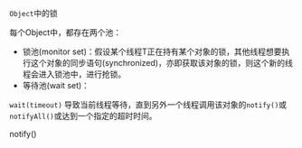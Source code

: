 
`Object`中的锁

每个Object中，都存在两个池：
* 锁池(monitor set)：假设某个线程T正在持有某个对象的锁，其他线程想要执行这个对象的同步语句(synchronized)，亦即获取该对象的锁，则这个新的线程会进入锁池中，进行抢锁。
* 等待池(wait set)：

`wait(timeout)`
导致当前线程等待，直到另外一个线程调用该对象的`notify()`或`notifyAll()`或达到一个指定的超时时间。

notify()